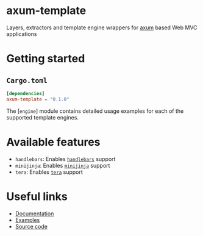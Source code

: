 # axum-template
<!-- cargo-sync-readme start -->

Layers, extractors and template engine wrappers for 
[axum](https://github.com/tokio-rs/axum) based Web MVC applications

# Getting started

## `Cargo.toml`

```toml
[dependencies]
axum-template = "0.1.0"
```

The [`engine`] module contains detailed usage examples for each of the 
supported template engines.

# Available features

- `handlebars`: Enables [`handlebars`](https://crates.io/crates/handlebars) support
- `minijinja`: Enables [`minijinja`](https://crates.io/crates/minijinja) support
- `tera`: Enables [`tera`](https://crates.io/crates/tera) support

# Useful links

- [Documentation](https://docs.rs/axum-template)
- [Examples](https://github.com/Altair-Bueno/axum-template/examples)
- [Source code](https://github.com/Altair-Bueno/axum-template)

<!-- cargo-sync-readme end -->